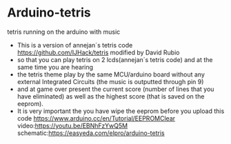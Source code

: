 # Arduino-tetris
tetris running on the arduino with music

 * This is a version of annejan´s tetris code https://github.com/IJHack/tetris modified by David Rubio 
 * so that you can play tetris on 2 lcds(annejan´s tetris code) and at the same time you are hearing 
 * the tetris theme play by the same MCU/arduino board without any external Integrated Circuits (the music is outputted through pin 9)
 * and at game over present the current score (number of lines that you have eliminated) as well as the highest score (that is saved on the eeprom).
 * It is very important the you have wipe the eeprom before you upload this code https://www.arduino.cc/en/Tutorial/EEPROMClear
video:https://youtu.be/EBNhFzYwQ5M
schematic:https://easyeda.com/elpro/arduino-tetris
